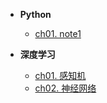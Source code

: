 * **Python**
    * [ch01. note1](Note/00DL/ch01)

* **深度学习**
    * [ch01. 感知机](Note/00DL/ch10)
    * [ch02. 神经网络](Note/00DL/ch11)
    

